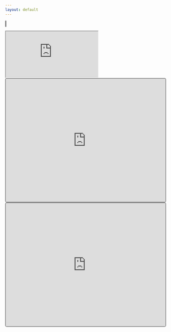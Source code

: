 ```yaml
---
layout: default
---
```




<canvas id="stage" height="400" width="520" style="border-style: solid;border-color: gray;border-width: 2px;border-radius: 5px;"></canvas>

<script>
/**
 * Namespace
 */
var Game      = Game      || {};
var Keyboard  = Keyboard  || {};
var Component = Component || {};

/**
 * Keyboard Map
 */
Keyboard.Keymap = {
  65: 'left',
  87: 'up',
  68: 'right',
  83: 'down'
};

/**
 * Keyboard Events
 */
Keyboard.ControllerEvents = function() {

  // Setts
  var self      = this;
  this.pressKey = null;
  this.keymap   = Keyboard.Keymap;

  // Keydown Event
  document.onkeydown = function(event) {
    self.pressKey = event.which;
  };

  // Get Key
  this.getKey = function() {
    return this.keymap[this.pressKey];
  };
};

/**
 * Game Component Stage
 */
Component.Stage = function(canvas, conf) {  

  // Sets
  this.keyEvent  = new Keyboard.ControllerEvents();
  this.width     = canvas.width;
  this.height    = canvas.height;
  this.length    = [];
  this.food      = {};
  this.score     = 0;
  this.direction = 'right';
  this.conf      = {
    cw   : 10,
    size : 5,
    fps  : 1000
  };

  // Merge Conf
  if (typeof conf == 'object') {
    for (var key in conf) {
      if (conf.hasOwnProperty(key)) {
        this.conf[key] = conf[key];
      }
    }
  }

};

/**
 * Game Component Snake
 */
Component.Snake = function(canvas, conf) {

  // Game Stage
  this.stage = new Component.Stage(canvas, conf);

  // Init Snake
  this.initSnake = function() {

    // Itaration in Snake Conf Size
    for (var i = 0; i < this.stage.conf.size; i++) {

      // Add Snake Cells
      this.stage.length.push({x: i, y:0});
		}
	};

  // Call init Snake
  this.initSnake();

  // Init Food  
  this.initFood = function() {

    // Add food on stage
    this.stage.food = {
			x: Math.round(Math.random() * (this.stage.width - this.stage.conf.cw) / this.stage.conf.cw),
			y: Math.round(Math.random() * (this.stage.height - this.stage.conf.cw) / this.stage.conf.cw),
		};
	};

  // Init Food
  this.initFood();

  // Restart Stage
  this.restart = function() {
    this.stage.length            = [];
    this.stage.food              = {};
    this.stage.score             = 0;
    this.stage.direction         = 'right';
    this.stage.keyEvent.pressKey = null;
    this.initSnake();
    this.initFood();
  };
};

/**
 * Game Draw
 */
Game.Draw = function(context, snake) {

  // Draw Stage
  this.drawStage = function() {

    // Check Keypress And Set Stage direction
    var keyPress = snake.stage.keyEvent.getKey();
    if (typeof(keyPress) != 'undefined') {
      snake.stage.direction = keyPress;
    }

    // Draw White Stage
		context.clearRect(0, 0, snake.stage.width, snake.stage.height);

    // Snake Position
    var nx = snake.stage.length[0].x;
		var ny = snake.stage.length[0].y;

    // Add position by stage direction
    switch (snake.stage.direction) {
      case 'right':
        nx++;
        break;
      case 'left':
        nx--;
        break;
      case 'up':
        ny--;
        break;
      case 'down':
        ny++;
        break;
    }

    // Check Collision
    if (this.collision(nx, ny) == true) {
      snake.restart();
      return;
    }

    // Logic of Snake food
    if (nx == snake.stage.food.x && ny == snake.stage.food.y) {
      var tail = {x: nx, y: ny};
      snake.stage.score++;
      snake.initFood();
    } else {
      var tail = snake.stage.length.pop();
      tail.x   = nx;
      tail.y   = ny;
    }
    snake.stage.length.unshift(tail);

    // Draw Snake
    for (var i = 0; i < snake.stage.length.length; i++) {
      var cell = snake.stage.length[i];
      this.drawCell(cell.x, cell.y);
    }

    // Draw Food
    this.drawCell(snake.stage.food.x, snake.stage.food.y);

    // Draw Score
    context.fillText('Score: ' + snake.stage.score, 5, (snake.stage.height - 5));
  };

  // Draw Cell
  this.drawCell = function(x, y) {
    context.fillStyle = 'rgb(170, 170, 170)';
    context.beginPath();
    context.arc((x * snake.stage.conf.cw + 6), (y * snake.stage.conf.cw + 6), 4, 0, 2*Math.PI, false);    
    context.fill();
  };

  // Check Collision with walls
  this.collision = function(nx, ny) {  
    if (nx == -1 || nx == (snake.stage.width / snake.stage.conf.cw) || ny == -1 || ny == (snake.stage.height / snake.stage.conf.cw)) {
      return true;
    }
    return false;    
	}
};


/**
 * Game Snake
 */
Game.Snake = function(elementId, conf) {

  // Sets
  var canvas   = document.getElementById(elementId);
  var context  = canvas.getContext("2d");
  var snake    = new Component.Snake(canvas, conf);
  var gameDraw = new Game.Draw(context, snake);

  // Game Interval
  setInterval(function() {gameDraw.drawStage();}, snake.stage.conf.fps);
};


/**
 * Window Load
 */
window.onload = function() {
  var snake = new Game.Snake('stage', {fps: 100, size: 4});
};
</script>

<iframe src="https://editor.p5js.org/EliTheCoder/embed/3ndQhUDA7"></iframe>

<iframe src="https://editor.p5js.org/embed/H1ZnJNPPQ" width="520" height="400" style="border-style: solid;border-color: gray;border-width: 2px;border-radius: 5px;"></iframe>

<iframe src="https://editor.p5js.org/embed/HylofEW0PQ" width="520" height="400" style="border-style: solid;border-color: gray;border-width: 2px;border-radius: 5px;"></iframe>

<!-- 01010001 01010011 00110001 01000100 01010011 01000101 01101011 01100111 01010001 01101011 01010101 01110100 01010110 01000101 01110100 01000010 01010011 01000011 01000010 01000100 01010011 01000110 01010110 01010000 01001001 01000101 01001010 01000110 01001100 01010101 01111000 01000010 01001100 01010110 01001110 01000010 01010100 01101011 01000101 01100111 01010110 01000101 01110100 01001010 01010100 01101001 01000010 01000101 01010011 01010101 01001010 01000110 01010011 01000011 00110001 01011010 01010001 01010110 01110000 01100001 01010011 01010101 01010101 01100111 01010001 01010101 01100111 01110100 01010011 01101011 01000110 01001001 01001001 01000101 01001010 01000110 01001001 01000101 01001010 01000110 01001100 01010110 01010010 01001100 01010001 01010101 01100111 01100111 01010001 01010011 00110001 01000100 01010011 01000101 01101100 01001111 01001001 01000110 01010010 01001101 01010100 01111001 00110001 01000100 01010011 01000101 01101100 01001111 01001001 01000101 01001010 01000110 01001100 01010110 01010010 01001100 01010001 01010101 01100111 01100111 01010001 01010011 00110001 01000100 01010011 01000101 01101100 01001111 01001001 01000101 00110101 01010000 01001100 01010101 01010010 01000010 01001100 01010101 01101100 01001001 01001001 01000101 01010001 01110100 01010001 01010101 01100111 01100111 01010001 01101011 01010101 01110100 01010110 01000101 01110100 01000010 01010011 01000011 01000010 01001111 01010011 01010101 01110111 01110100 01010001 00110000 01101000 01001010 01001100 01010110 01010010 01010100 01010100 01110111 00111101 00111101 -->
